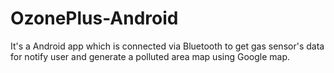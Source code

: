 # OzonePlus-Android

It's a Android app which is connected via Bluetooth to get gas sensor's data for notify user and generate a polluted area map using Google map.
